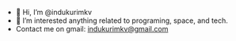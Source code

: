 - 👋 Hi, I’m @indukurimkv
- 👀 I’m interested anything related to programing, space, and tech.
- Contact me on gmail: indukurimkv@gmail.com

<!---
indukurimkv/indukurimkv is a ✨ special ✨ repository because its `README.md` (this file) appears on your GitHub profile.
You can click the Preview link to take a look at your changes.
--->
